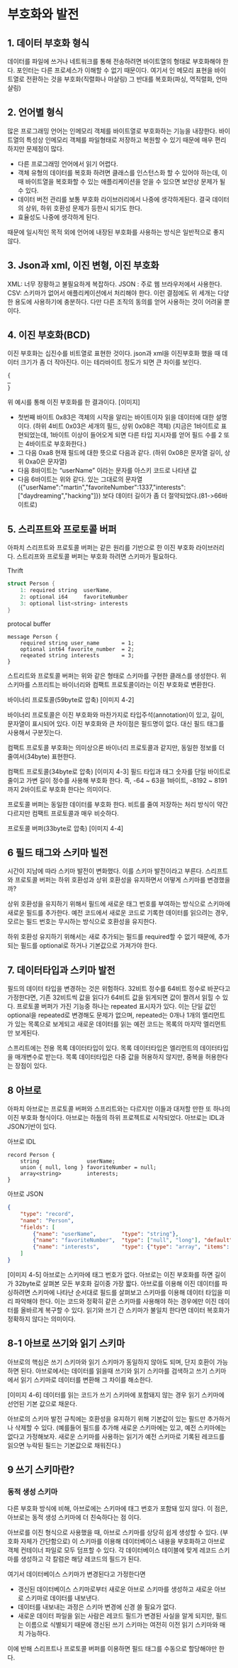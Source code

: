 # 부호화와 발전

## 1. 데이터 부호화 형식
데이터를 파일에 쓰거나 네트워크를 통해 전송하려면 바이트열의 형태로 부호화해야 한다. 
포인터는 다른 프로세스가 이해할 수 없기 때문이다. 
여기서 인 메모리 표현을 바이트열로 전환하는 것을 부호화(직렬화나 마샬링)
그 반대를 복호화(파싱, 역직렬화, 언마샬링)

## 2. 언어별 형식
많은 프로그래밍 언어는 인메모리 객체를 바이트열로 부호화하는 기능을 내장한다.
바이트열의 특성상 인메모리 객체를 파일형태로 저장하고 복원할 수 있기 때문에 매우 편리하지만 문제점이 많다.
 - 다른 프로그래밍 언어에서 읽기 어렵다.
 - 객체 유형의 데이터를 복호화 하려면 클래스를 인스턴스화 할 수 있어야 하는데, 이때 바이트열을 복호화할 수 있는 애플리케이션을 얻을 수 있으면 보안상 문제가 될 수 있다.
 - 데이터 버전 관리를 보통 부호화 라이브러리에서 나중에 생각하게된다. 결국 데이터의 상위, 하위 호환성 문제가 등한시 되기도 한다.
 - 효율성도 나중에 생각하게 된다.

때문에 일시적인 목적 외에 언어에 내장된 부호화를 사용하는 방식은 일반적으로 좋지 않다.

## 3. Json과 xml, 이진 변형, 이진 부호화
XML: 너무 장황하고 불필요하게 복잡하다.
JSON : 주로 웹 브라우저에서 사용한다.
CSV: 스키마가 없어서 애플리케이션에서 처리해야 한다.
이런 결점에도 위 세개는 다양한 용도에 사용하기에 충분하다. 다만 다른 조직의 동의를 얻어 사용하는 것이 어려울 뿐이다.

## 4. 이진 부호화(BCD)
이진 부호화는 십진수를 비트열로 표현한 것이다. 
json과 xml을 이진부호화 했을 때 데이터 크기가 좀 더 작아진다. 이는 테라바이트 정도가 되면 큰 차이를 보인다.
```
{
…
}
```
위 예시를 통해 이진 부호화를 한 결과이다.
[이미지]

 - 첫번째 바이트 0x83은 객체의 시작을 알리는 바이트이자 읽을 데이터에 대한 설명이다.
  (하위 4비트 0x03은 세개의 필드, 상위 0x08은 객체)
  (지금은 1바이트로 표현되었는데, 1바이트 이상이 들어오게 되면 다른 타입 지시자를 얻어 필드 수를 2 또는 4바이트로 부호화한다.)
 - 그 다음 0xa8 현재 필드에 대한 뜻으로 다음과 같다. (하위 0x08은 문자열 길이, 상위 0xa0은 문자열)
 - 다음 8바이트는 “userName” 이라는 문자를 아스키 코드로 나타낸 값
 - 다음 6바이트는 위와 같다.
있는 그대로의 문자열({"userName":"martin","favoriteNumber":1337,"interests":["daydreaming","hacking"]}) 보다 데이터 길이가 좀 더 절약되었다.(81->66바이트로)

## 5. 스리프트와 프로토콜 버퍼
아파치 스리프트와 프로토콜 버퍼는 같은 원리를 기반으로 한 이진 부호화 라이브러리다. 
스트리프와 프로토콜 버퍼는 부호화 하려면 스키마가 필요하다.

Thrift
```c
struct Person {
    1: required string  userName,
    2: optional i64     favoriteNumber
    3: optional list<string> interests
}
```

protocal buffer
```protocal
message Person {
    required string user_name       = 1;
    optional int64 favorite_number  = 2;
    reqeated string interests       = 3;
}
```

스트리트와 프로토콜 버퍼는 위와 같은 형태로 스키마를 구현한 클래스를 생성한다.
위 스키마를 스프리트는 바이너리와 컴팩트 프로토콜이라는 이진 부호화로 변환한다.

바이너리 프로토콜(59byte로 압축)
[이미지 4-2]

바이너리 프로토콜은 이진 부호화와 마찬가지로 타입주석(annotation)이 있고, 길이, 문자열이 표시되어 있다.
이진 부호화와 큰 차이점은 필드명이 없다. 대신 필드 태그를 사용해서 구분짓는다.

컴팩트 프로토콜 부호화는 의미상으론 바이너리 프로토콜과 같지만, 동일한 정보를 더 줄여서(34byte) 표현한다.

컴팩트 프로토콜(34byte로 압축)
[이미지 4-3]
필드 타입과 태그 숫자를 단일 바이트로 줄이고 가변 길이 정수를 사용해 부호화 한다.
즉, -64 ~ 63을 1바이트, -8192 ~ 8191까지 2바이트로 부호화 한다는 의미이다.

프로토콜 버퍼는 동일한 데이터를 부호화 한다.
비트를 줄여 저장하는 처리 방식이 약간 다르지만 컴팩트 프로토콜과 매우 비슷하다.

프로토콜 버퍼(33byte로 압축)
[이미지 4-4]

## 6 필드 태그와 스키마 빌전
시간이 지남에 따라 스키마 발전이 변화했다. 이를 스키마 발전이라고 부른다. 
스리프트와 프로토콜 버퍼는 하위 호환성과 상위 호환성을 유지하면서 어떻게 스키마를 변경했을까?

상위 호환성을 유지하기 위해서 필드에 새로운 태그 번호를 부여하는 방식으로 스키마에 새로운 필드를 추가한다. 
예전 코드에서 새로운 코드로 기록한 데이터를 읽으려는 경우, 모르는 필드 번호는 무시하는 방식으로 호환성을 유지한다.

하위 호환성 유지하기 위해서는 새로 추가되는 필드를 required할 수 없기 때문에, 추가되는 필드를 optional로 하거나 기본값으로 가져가야 한다.

## 7. 데이터타입과 스키마 발전
필드의 데이터 타입을 변경하는 것은 위험하다.
32비트 정수를 64비트 정수로 바꾼다고 가정한다면, 기존 32비트씩 값을 읽다가 64비트 값을 읽게되면 값이 짤려서 읽힐 수 있다.
프로토콜 버퍼가 가진 기능중 하나는 repeated 표시자가 있다.
이는 단일 값인 optional을 repeated로 변경해도 문제가 없으며, 
repeated는 0개나 1개의 엘리먼트가 있는 목록으로 보게되고 새로운 데이터를 읽는 예전 코드는 목록의 마지막 엘리먼트만 보게된다.

스프리트에는 전용 목록 데이터타입이 있다. 목록 데이터타입은 엘리먼트의 데이터타입을 매개변수로 받는다. 
목록 데이터타입은 다중 값을 허용하지 않지만, 중복을 허용한다는 장점이 있다.

## 8 아브로
아파치 아브로는 프로토콜 버퍼와 스프리트와는 다르지만 이들과 대저할 만한 또 하나의 이진 부호화 형식이다.
아브로는 하둡의 하위 프로젝트로 시작되었다.
아브로는 IDL과 JSON기반이 있다.

아브로 IDL
```IDL
record Person {
    string               userName;
    union { null, long } favoriteNumber = null;
    array<string>        interests;
}
```

아브로 JSON
```json
{
    "type": "record",
    "name": "Person",
    "fields": [
        {"name": "userName",        "type": "string"},
        {"name": "favoriteNumber",  "type": ["null", "long"], "default": null},
        {"name": "interests",       "type": {"type": "array", "items": "string"}}
    ]
}

```
[이미지 4-5]
아브로는 스키마에 태그 번호가 없다. 아브로는 이진 부호화를 하면 길이가 32byte로 살펴본 모든 부호화 길이중 가장 짧다.
아브로를 이용해 이진 데이터를 파싱하려면 스키마에 나타난 순서대로 필드를 살펴보고 스키마를 이용해 데이터 타입을 미리 파악해야 한다.
이는 코드와 정확히 같은 스키마를 사용해야 하는 경우에만 이진 데이터를 올바르게 복구할 수 있다.
읽기와 쓰기 간 스키마가 불일치 한다면 데이터 복호화가 정확하지 않다는 의미이다.

## 8-1 아브로 쓰기와 읽기 스키마
아브로의 핵심은 쓰기 스키마와 읽기 스키마가 동일하지 않아도 되며, 단지 호환이 가능하면 된다.
아브로에서는 데이터를 읽을때 쓰기와 읽기 스키마를 검색하고 쓰기 스키마에서 읽기 스키마로 데이터를 변환해 그 차이를 해소한다.

[이미지 4-6]
데이터를 읽는 코드가 쓰기 스키마에 포함돼지 않는 경우 읽기 스키마에 선언된 기본 값으로 채운다.

아브로의 스키마 발전 규칙에는 호환성을 유지하기 위해 기본값이 있는 필드만 추가하거나 삭제할 수 있다.
(예를들어 필드를 추가해 새로운 스키마에는 있고, 예전 스키마에는 없다고 가정해보자. 
새로운 스키마를 사용하는 읽기가 예전 스키마로 기록된 레코드를 읽으면 누락된 필드는 기본값으로 채워진다.)

## 9 쓰기 스키마란?
### 동적 생성 스키마
다른 부호화 방식에 비해, 아브로에는 스키마에 태그 번호가 포함돼 있지 않다.
이 점은, 아브로는 동적 생성 스키마에 더 친숙하다는 점 이다.

아브로를 이진 형식으로 사용했을 때, 아브로 스키마를 상당히 쉽게 생성할 수 있다.
(부호화 자체가 간단함으로)
이 스키마를 이용해 데이터베이스 내용을 부호화하고 아브로 객체 컨테이너 파일로 모두 덤프할 수 있다.
각 데이터베이스 테이블에 맞게 레코드 스키마를 생성하고 각 칼럼은 해당 레코드의 필드가 된다.

여기서 데이터베이스 스키마가 변경된다고 가정한다면
 - 갱신된 데이터베이스 스키마로부터 새로운 아브로 스키마를 생성하고 새로운 아브로 스키마로 데이터를 내보낸다.
 - 데이터를 내보내는 과정은 스키마 변경에 신경 쓸 필요가 없다.
 - 새로운 데이터 파일을 읽는 사람은 레코드 필드가 변경된 사실을 알게 되지만, 
   필드는 이름으로 식별되기 때문에 갱신된 쓰기 스키마는 여전히 이전 읽기 스키마와 매치 가능하다.

이에 반해 스리프트나 프로토콜 버퍼를 이용하면 필드 태그를 수동으로 할당해야만 한다.

